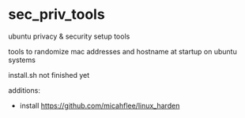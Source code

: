 sec_priv_tools
==============

ubuntu privacy &amp; security setup tools

tools to randomize mac addresses and hostname at startup on ubuntu systems


install.sh not finished yet



additions:

+ install https://github.com/micahflee/linux_harden
